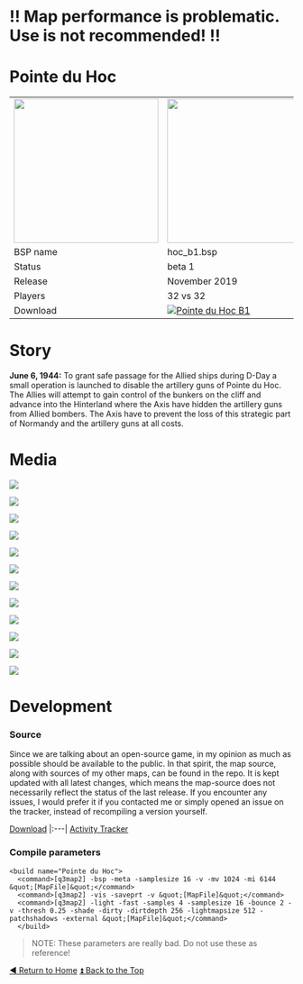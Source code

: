 # :bangbang: Map performance is problematic. Use is not recommended! :bangbang:

Pointe du Hoc
==========

<table>
 <tr>
  <td><img src="https://github.com/realkemon/home/blob/master/levelshots/hoc.png" width="256"/></td>
  <td><img src="https://github.com/realkemon/home/blob/master/levelshots/hoc_cc.png" width="256"/></td>
  <td rowspan="6"><b>Index:</b><br>
<a href="https://github.com/realkemon/home/blob/master/README.md#-cedric-aka-kemon">Home</a><br>
<ul>
 <li><a href="https://github.com/realkemon/home/blob/master/pointe_du_hoc.md#story">Story</a></li>
 <li><a href="https://github.com/realkemon/home/blob/master/pointe_du_hoc.md#screenshots">Media</a></li>
 <li><a href="https://github.com/realkemon/home/blob/master/pointe_du_hoc.md#development">Development</a></li>
 <ul>
  <li><a href="https://github.com/realkemon/home/blob/master/pointe_du_hoc.md#source">Source</a></li>
  <li><a href="https://github.com/realkemon/home/blob/master/pointe_du_hoc.md#compile-parameters">Compile Parameters</a></li>
 </ul></td>
 </tr>
 <tr>
  <td>BSP name</td>
  <td>hoc_b1.bsp</td>
 </tr>
 <tr>
  <td>Status</td>
  <td>beta 1</td>
 </tr>
 <tr> 
  <td>Release</td>
  <td>November 2019</td>
 </tr>
 <tr>
  <td>Players</td>
  <td>32 vs 32</td>
 </tr>
 <tr>
  <td>Download</td>
  <td><a href="https://www.moddb.com/mods/etlegacy/addons/pointe-du-hoc-b1" title="Download Pointe du Hoc B1 - Mod DB" target="_blank"><img src="https://button.moddb.com/download/medium/184985.png" alt="Pointe du Hoc B1" /></a></td>
 </tr>
</table>


Story
============

**June 6, 1944:**
To grant safe passage for the Allied ships during D-Day a small operation is launched to disable the artillery guns of Pointe du Hoc. The Allies will attempt to gain control of the bunkers on the cliff and advance into the Hinterland where the Axis have hidden the artillery guns from Allied bombers. The Axis have to prevent the loss of this strategic part of Normandy and the artillery guns at all costs.


Media
============

<a href="https://i.imgur.com/2JIDZ0S.jpg"><img src="https://i.imgur.com/2JIDZ0S.jpg"></a>

<a href="https://i.imgur.com/2JIDZ0S.jpg"><img src="https://i.imgur.com/2JIDZ0S.jpg"></a>

<a href="https://i.imgur.com/u3oX0f6.jpg"><img src="https://i.imgur.com/u3oX0f6.jpg"></a>

<a href="https://i.imgur.com/PLu5rQi.jpg"><img src="https://i.imgur.com/PLu5rQi.jpg"></a>

<a href="https://i.imgur.com/XeQgAjz.jpg"><img src="https://i.imgur.com/XeQgAjz.jpg"></a>

<a href="https://i.imgur.com/bV1vUcF.jpg"><img src="https://i.imgur.com/bV1vUcF.jpg"></a>

<a href="https://i.imgur.com/o90vhYs.jpg"><img src="https://i.imgur.com/o90vhYs.jpg"></a>

<a href="https://i.imgur.com/tzkXdcI.jpg"><img src="https://i.imgur.com/tzkXdcI.jpg"></a>

<a href="https://i.imgur.com/Xx6srBE.jpg"><img src="https://i.imgur.com/Xx6srBE.jpg"></a>

<a href="https://i.imgur.com/sxk0BSH.jpg"><img src="https://i.imgur.com/sxk0BSH.jpg"></a>

<a href="https://i.imgur.com/crRgEJ3.jpg"><img src="https://i.imgur.com/crRgEJ3.jpg"></a>

<a href="https://i.imgur.com/iq1zrxq.jpg"><img src="https://i.imgur.com/iq1zrxq.jpg"></a>


Development
============

### Source

Since we are talking about an open-source game, in my opinion as much as possible should be available to the public. In that spirit, the map source, along with sources of my other maps, can be found in the repo. It is kept updated with all latest changes, which means the map-source does not necessarily reflect the status of the last release. If you encounter any issues, I would prefer it if you contacted me or simply opened an issue on the tracker, instead of recompiling a version yourself.

[Download](https://github.com/realkemon/home/tree/master/maps)
|:---|
[Activity Tracker](https://github.com/realkemon/home/milestone/4)

### Compile parameters
```
<build name="Pointe du Hoc">
  <command>[q3map2] -bsp -meta -samplesize 16 -v -mv 1024 -mi 6144 &quot;[MapFile]&quot;</command>
  <command>[q3map2] -vis -saveprt -v &quot;[MapFile]&quot;</command>
  <command>[q3map2] -light -fast -samples 4 -samplesize 16 -bounce 2 -v -thresh 0.25 -shade -dirty -dirtdepth 256 -lightmapsize 512 -patchshadows -external &quot;[MapFile]&quot;</command>
  </build>
```
> NOTE: These parameters are really bad. Do not use these as reference!

[:arrow_backward: Return to Home](https://github.com/realkemon/home/blob/master/README.md#-cedric-aka-kemon) [:arrow_double_up: Back to the Top](https://github.com/realkemon/home/blob/master/pointe_du_hoc.md#)
